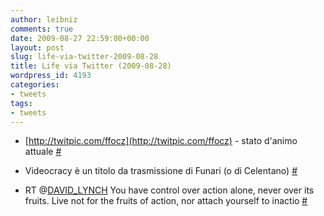 ```yaml
---
author: leibniz
comments: true
date: 2009-08-27 22:59:00+00:00
layout: post
slug: life-via-twitter-2009-08-28
title: Life via Twitter (2009-08-28)
wordpress_id: 4193
categories:
- tweets
tags:
- tweets
---
```



	
  * [http://twitpic.com/ffocz](http://twitpic.com/ffocz) - stato d'animo attuale [#](http://twitter.com/leibniz/statuses/3577333335)

	
  * Videocracy è un titolo da trasmissione di Funari (o di Celentano) [#](http://twitter.com/leibniz/statuses/3578868976)

	
  * RT @[DAVID_LYNCH](http://twitter.com/DAVID_LYNCH) You have control over action alone, never over its fruits. Live not for the fruits of action, nor attach yourself to inactio [#](http://twitter.com/leibniz/statuses/3585992890)


